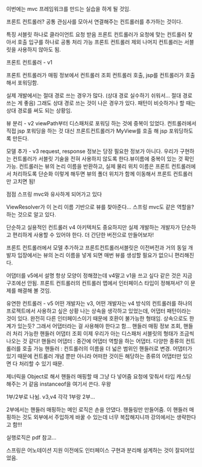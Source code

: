 이번에는 mvc 프레임워크를 만드는 실습을 하게 될 것임.

프론트 컨트롤러?
공통 관심사를 모아서 연결해주는 컨트롤러를 추가하는 것이다.

특징
서블릿 하나로 클라이언트 요청 받음
프론트 컨트롤러가 요청에 맞는 컨트롤러 찾아서 호출
입구를 하나로
공통 처리 가능
프론트 컨트롤러 제외 나머지 컨트롤러는 서블릿을 사용하지 않아도 됨.


프론트 컨트롤러 - v1

프론트 컨트롤러가 매핑 정보에서 컨트롤러 조회
컨트롤러 호출, jsp를 컨트롤러가 호출해서 포워딩함.

실제 개발에서는 절대 경로 쓰는 경우가 많다.
(상대 경로 실수하기 쉬워서... 절대 경로 쓰는 게 좋음)
그래도 상대 경로 쓰는 것이 나은 경우가 있다. 패턴이 비슷하거나 할 때는 상대 경로를 써도 되는 상황임.


뷰 분리 - v2
viewPath부터 디스패처로 포워딩 하는 것에 중복이 있었다.
컨트롤러에서 직접 jsp 포워딩을 하는 것 대신 프론트컨트롤러가 MyView를 호출 해 jsp 포워딩하도록 만든다.


모델 추가 - v3
request, response 정보는 당장 필요한 정보가 아니다.
우리가 구현하는 컨트롤러가 서블릿 기술을 전혀 사용하지 않도록 한다.뷰이름에 중복이 있는 것 확인 가능.
컨트롤러는 뷰의 논리 이름을 반환하고, 실제 물리 위치 이름은 프론트 컨트롤러에서 처리하도록 단순화
이렇게 해두면 뷰의 폴더 위치가 함께 이동해서 프론트 컨트롤러만 고치면 됨!

점점 스프링 mvc와 유사하게 되어가고 있다

ViewResolver가 이 논리 이름 기반으로 뷰를 찾아준다...
스프링 mvc도 같은 역할을? 하는 것으로 알고 있다.

단순하고 실용적인 컨트롤러 v4
아키텍처도 중요하지만 실제 개발하는 개발자가 단순하고 편리하게 사용할 수 있어야 한다.
더 간단한 버전으로 만들어보자!

프론트 컨트롤러에서 모델 추가하고 프론트컨트롤러서블릿은 이전버전과 거의 동일
개발자 입장에서는 뷰의 논리 이름을 넣게 되면 매번 뷰를 생성할 필요가 없으니 편리해진다.

어댑터를 v5에서 설명
항상 모양이 정해졌는데 v4말고 v1을 쓰고 싶다 같은 것은 지금 구조에선 안됨.
프론트 컨트롤러의 컨트롤러 맵에서 인터페이스 타입이 정해져서?
이 문제를 해결해 볼 것임.


유연한 컨트롤러 - v5
어떤 개발자는 v3, 어떤 개발자는 v4 방식의 컨트롤러를 하나의 프로젝트에서 사용하고 싶은 상황
나는 상속을 생각하고 있었는데, 어댑터 패턴이라는 것이 있다.
완전히 다른 인터페이스이기 때문에 호환이 불가능한 형태임. 상속으로도 한계가 있는듯?
그래서 어댑터라는 걸 사용해야 한다고 함...
핸들러 매핑 정보 조회, 핸들러 처리 가능한 핸들러 어댑터 조회
이제 우리가 아는 디스패처 서블릿의 형태가 조금씩 나오는 것 같다!
핸들러 어댑터 : 중간에 어댑터 역할을 하는 어댑터. 다양한 종류의 컨트롤러를 호출 가능
핸들러 : 컨트롤러의 이름을 더 넓은 범위인 핸들러로 변경. 어댑터가 있기 때문에 컨트롤러 개념 뿐만 아니라 어떠한 것이든 해당하는 종류의 어댑터만 있으면 다 처리할 수 있기 때문.

제너릭을 Object로 해서 핸들러 매핑할 때 그냥 다 넣어줌
요청에 맞춰서 타입 캐스팅 해주는 거 같음
instanceof을 여기서 쓴다. 우왕

1부/2부로 나뉨. v3,v4 각각 1부랑 2부...

2부에서는 핸들러 매핑하는 메인 로직은 손을 안댔다.
핸들링만 만들어줌.
이 핸들러 매핑하는 것도 외부에서 주입하게 바꿀 수 있는데 너무 복잡해지니까 강의에서는 생략한다고 함!!!


실행로직은 pdf 참고...


스프링은 어노테이션 지원 이전에도 인터페이스 구현과 분리해 설계하는 것이 잘되어있었음.
